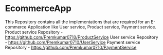 # EcommerceApp
This Repository contains all the implementations that are required for an E-commerce Application like User service, Product service, Payment service. 
Product service Repository - https://github.com/Premkumar0710/ProductService
User service Repository - https://github.com/Premkumar0710/UserService
Payment service Repository - https://github.com/Premkumar0710/PaymentService
